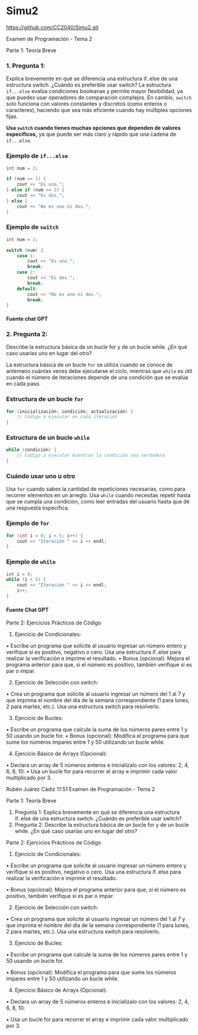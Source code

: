 # Simu2
https://github.com/CC2040/Simu2.git

Examen de Programación - Tema 2

Parte 1: Teoría Breve

### 1. Pregunta 1:
Explica brevemente en qué se diferencia una estructura if..else de una estructura switch. ¿Cuándo es preferible usar switch?
La estructura `if...else` evalúa condiciones booleanas y permite mayor flexibilidad, ya que puedes usar operadores de comparación complejos. En cambio, `switch` solo funciona con valores constantes y discretos (como enteros o caracteres), haciendo que sea más eficiente cuando hay múltiples opciones fijas.

**Usa `switch` cuando tienes muchas opciones que dependen de valores específicos,** ya que puede ser más claro y rápido que una cadena de `if...else`.

### Ejemplo de `if...else`
```cpp
int num = 2;

if (num == 1) {
    cout << "Es uno.";
} else if (num == 2) {
    cout << "Es dos.";
} else {
    cout << "No es uno ni dos.";
}
```

### Ejemplo de `switch`
```cpp
int num = 2;

switch (num) {
    case 1:
        cout << "Es uno.";
        break;
    case 2:
        cout << "Es dos.";
        break;
    default:
        cout << "No es uno ni dos.";
        break;
}
```
#### Fuente chat GPT


### 2. Pregunta 2:

Describe la estructura básica de un bucle for y de un bucle while. ¿En qué caso usarías uno en lugar del otro?

La estructura básica de un bucle `for` se utiliza cuando se conoce de antemano cuántas veces debe ejecutarse el ciclo, mientras que `while` es útil cuando el número de iteraciones depende de una condición que se evalúa en cada paso.

### Estructura de un bucle `for`
```cpp
for (inicialización; condición; actualización) {
    // Código a ejecutar en cada iteración
}
```

### Estructura de un bucle `while`
```cpp
while (condición) {
    // Código a ejecutar mientras la condición sea verdadera
}
```

### Cuándo usar uno u otro
Usa `for` cuando sabes la cantidad de repeticiones necesarias, como para recorrer elementos en un arreglo. Usa `while` cuando necesitas repetir hasta que se cumpla una condición, como leer entradas del usuario hasta que dé una respuesta específica.

### Ejemplo de `for`
```cpp
for (int i = 0; i < 5; i++) {
    cout << "Iteración " << i << endl;
}
```

### Ejemplo de `while`
```cpp
int i = 0;
while (i < 5) {
    cout << "Iteración " << i << endl;
    i++;
}
```
#### Fuente Chat GPT

Parte 2: Ejercicios Prácticos de Código

1. Ejercicio de Condicionales:

• Escribe un programa que solicite al usuario ingresar un número entero y verifique si es positivo, negativo o cero. Usa una estructura if..else para realizar la verificación e imprime el resultado.
• Bonus (opcional): Mejora el programa anterior para que, si el número es positivo, también verifique si es par o impar.

2. Ejercicio de Selección con switch:

• Crea un programa que solicite al usuario ingresar un número del 1 al 7 y que imprima el nombre del día de la semana correspondiente (1 para lunes, 2 para martes, etc.). Usa una estructura switch para resolverlo.

3. Ejercicio de Bucles:

• Escribe un programa que calcule la suma de los números pares entre 1 y 50 usando un bucle for.
• Bonus (opcional): Modifica el programa para que sume los números impares entre 1 y 50 utilizando un bucle while.

4. Ejercicio Básico de Arrays (Opcional):

• Declara un array de 5 números enteros e inicialízalo con los valores: 2, 4, 6, 8, 10.
• Usa un bucle for para recorrer el array e imprimir cada valor multiplicado por 3.

Rubén Juárez Cádiz
11:51
Examen de Programación - Tema 2

Parte 1: Teoría Breve


1. Pregunta 1: Explica brevemente en qué se diferencia una estructura if..else de una estructura switch. ¿Cuándo es preferible usar switch?
2. Pregunta 2: Describe la estructura básica de un bucle for y de un bucle while. ¿En qué caso usarías uno en lugar del otro?


Parte 2: Ejercicios Prácticos de Código



1. Ejercicio de Condicionales:

• Escribe un programa que solicite al usuario ingresar un número entero y verifique si es positivo, negativo o cero. Usa una estructura if..else para realizar la verificación e imprime el resultado.

• Bonus (opcional): Mejora el programa anterior para que, si el número es positivo, también verifique si es par o impar.

2. Ejercicio de Selección con switch:

• Crea un programa que solicite al usuario ingresar un número del 1 al 7 y que imprima el nombre del día de la semana correspondiente (1 para lunes, 2 para martes, etc.). Usa una estructura switch para resolverlo.

3. Ejercicio de Bucles:

• Escribe un programa que calcule la suma de los números pares entre 1 y 50 usando un bucle for.

• Bonus (opcional): Modifica el programa para que sume los números impares entre 1 y 50 utilizando un bucle while.

4. Ejercicio Básico de Arrays (Opcional):

• Declara un array de 5 números enteros e inicialízalo con los valores: 2, 4, 6, 8, 10.

• Usa un bucle for para recorrer el array e imprimir cada valor multiplicado por 3.
